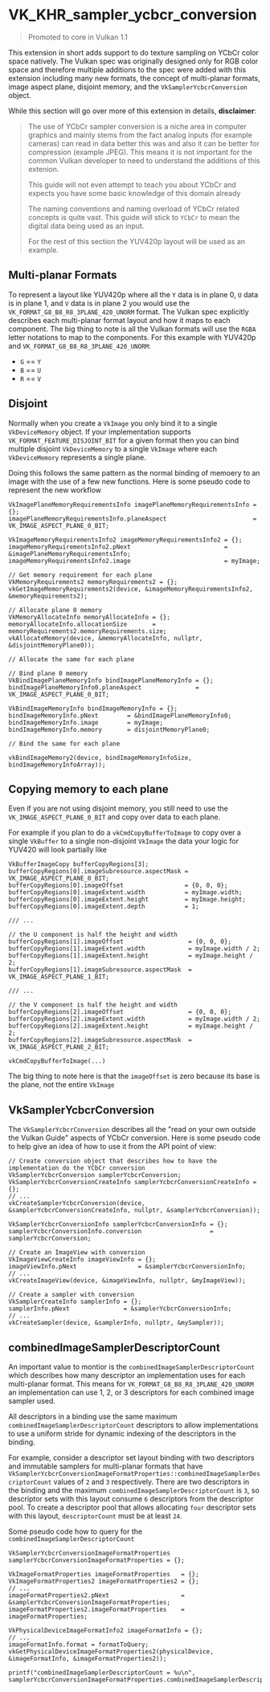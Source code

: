 # VK_KHR_sampler_ycbcr_conversion

> Promoted to core in Vulkan 1.1

This extension in short adds support to do texture sampling on YCbCr color space natively. The Vulkan spec was originally designed only for RGB color space and therefore multiple additions to the spec were added with this extension including many new formats, the concept of multi-planar formats, image aspect plane, disjoint memory, and the `VkSamplerYcbcrConversion` object.

While this section will go over more of this extension in details, **disclaimer**:

> The use of YCbCr sampler conversion is a niche area in computer graphics and mainly stems from the fact analog inputs (for example cameras) can read in data better this was and also it can be better for compression (example JPEG). This means it is not important for the common Vulkan developer to need to understand the additions of this extenion.
>
> This guide will not even attempt to teach you about YCbCr and expects you have some basic knowledge of this domain already
>
> The naming conventions and naming overload of YCbCr related concepts is quite vast. This guide will stick to `YCbCr` to mean the digital data being used as an input.
>
> For the rest of this section the YUV420p layout will be used as an example.

## Multi-planar Formats

To represent a layout like YUV420p where all the `Y` data is in plane 0, `U` data is in plane 1, and `V` data is in plane 2 you would use the `VK_FORMAT_G8_B8_R8_3PLANE_420_UNORM` format. The Vulkan spec explicitly describes each multi-planar format layout and how it maps to each component. The big thing to note is all the Vulkan formats will use the `RGBA` letter notations to map to the components. For this example with YUV420p and `VK_FORMAT_G8_B8_R8_3PLANE_420_UNORM`:
- `G` == `Y`
- `B` == `U`
- `R` == `V`

## Disjoint

Normally when you create a `VkImage` you only bind it to a single `VkDeviceMemory` object. If your implementation supports `VK_FORMAT_FEATURE_DISJOINT_BIT` for a given format then you can bind multiple disjoint `VkDeviceMemory` to a single `VkImage` where each `VkDeviceMemory` represents a single plane.

Doing this follows the same pattern as the normal binding of memoery to an image with the use of a few new functions. Here is some pseudo code to represent the new workflow

```
VkImagePlaneMemoryRequirementsInfo imagePlaneMemoryRequirementsInfo = {};
imagePlaneMemoryRequirementsInfo.planeAspect                        = VK_IMAGE_ASPECT_PLANE_0_BIT;

VkImageMemoryRequirementsInfo2 imageMemoryRequirementsInfo2 = {};
imageMemoryRequirementsInfo2.pNext                          = &imagePlaneMemoryRequirementsInfo;
imageMemoryRequirementsInfo2.image                          = myImage;

// Get memory requirement for each plane
VkMemoryRequirements2 memoryRequirements2 = {};
vkGetImageMemoryRequirements2(device, &imageMemoryRequirementsInfo2, &memoryRequirements2);

// Allocate plane 0 memory
VkMemoryAllocateInfo memoryAllocateInfo = {};
memoryAllocateInfo.allocationSize       = memoryRequirements2.memoryRequirements.size;
vkAllocateMemory(device, &memoryAllocateInfo, nullptr, &disjointMemoryPlane0));

// Allocate the same for each plane

// Bind plane 0 memory
VkBindImagePlaneMemoryInfo bindImagePlaneMemoryInfo = {};
bindImagePlaneMemoryInfo0.planeAspect               = VK_IMAGE_ASPECT_PLANE_0_BIT;

VkBindImageMemoryInfo bindImageMemoryInfo = {};
bindImageMemoryInfo.pNext        = &bindImagePlaneMemoryInfo0;
bindImageMemoryInfo.image        = myImage;
bindImageMemoryInfo.memory       = disjointMemoryPlane0;

// Bind the same for each plane

vkBindImageMemory2(device, bindImageMemoryInfoSize, bindImageMemoryInfoArray));
```

## Copying memory to each plane

Even if you are not using disjoint memory, you still need to use the `VK_IMAGE_ASPECT_PLANE_0_BIT` and copy over data to each plane.

For example if you plan to do a `vkCmdCopyBufferToImage` to copy over a single `VkBuffer` to a single non-disjoint `VkImage` the data your logic for YUV420 will look partially like

```
VkBufferImageCopy bufferCopyRegions[3];
bufferCopyRegions[0].imageSubresource.aspectMask = VK_IMAGE_ASPECT_PLANE_0_BIT;
bufferCopyRegions[0].imageOffset                 = {0, 0, 0};
bufferCopyRegions[0].imageExtent.width           = myImage.width;
bufferCopyRegions[0].imageExtent.height          = myImage.height;
bufferCopyRegions[0].imageExtent.depth           = 1;

/// ...

// the U component is half the height and width
bufferCopyRegions[1].imageOffset                  = {0, 0, 0};
bufferCopyRegions[1].imageExtent.width            = myImage.width / 2;
bufferCopyRegions[1].imageExtent.height           = myImage.height / 2;
bufferCopyRegions[1].imageSubresource.aspectMask  = VK_IMAGE_ASPECT_PLANE_1_BIT;

/// ...

// the V component is half the height and width
bufferCopyRegions[2].imageOffset                  = {0, 0, 0};
bufferCopyRegions[2].imageExtent.width            = myImage.width / 2;
bufferCopyRegions[2].imageExtent.height           = myImage.height / 2;
bufferCopyRegions[2].imageSubresource.aspectMask  = VK_IMAGE_ASPECT_PLANE_2_BIT;

vkCmdCopyBufferToImage(...)
```

The big thing to note here is that the `imageOffset` is zero because its base is the plane, not the entire `VkImage`

## VkSamplerYcbcrConversion

The `VkSamplerYcbcrConversion` describes all the "read on your own outside the Vulkan Guide" aspects of YCbCr conversion. Here is some pseudo code to help give an idea of how to use it from the API point of view:

```
// Create conversion object that describes how to have the implementation do the YCbCr conversion
VkSamplerYcbcrConversion samplerYcbcrConversion;
VkSamplerYcbcrConversionCreateInfo samplerYcbcrConversionCreateInfo = {};
// ...
vkCreateSamplerYcbcrConversion(device, &samplerYcbcrConversionCreateInfo, nullptr, &samplerYcbcrConversion));

VkSamplerYcbcrConversionInfo samplerYcbcrConversionInfo = {};
samplerYcbcrConversionInfo.conversion                   = samplerYcbcrConversion;

// Create an ImageView with conversion
VkImageViewCreateInfo imageViewInfo = {};
imageViewInfo.pNext                 = &samplerYcbcrConversionInfo;
// ...
vkCreateImageView(device, &imageViewInfo, nullptr, &myImageView));

// Create a sampler with conversion
VkSamplerCreateInfo samplerInfo = {};
samplerInfo.pNext               = &samplerYcbcrConversionInfo;
// ...
vkCreateSampler(device, &samplerInfo, nullptr, &mySampler));
```

## combinedImageSamplerDescriptorCount

An important value to montior is the `combinedImageSamplerDescriptorCount` which describes how many descriptor an implementation uses for each multi-planar format. This means for `VK_FORMAT_G8_B8_R8_3PLANE_420_UNORM` an implementation can use 1, 2, or 3 descriptors for each combined image sampler used.

All descriptors in a binding use the same maximum `combinedImageSamplerDescriptorCount` descriptors to allow implementations to use a uniform stride for dynamic indexing of the descriptors in the binding.

For example, consider a descriptor set layout binding with two descriptors and immutable samplers for multi-planar formats that have `VkSamplerYcbcrConversionImageFormatProperties::combinedImageSamplerDescriptorCount` values of `2` and `3` respectively. There are two descriptors in the binding and the maximum `combinedImageSamplerDescriptorCount` is `3`, so descriptor sets with this layout consume `6` descriptors from the descriptor pool. To create a descriptor pool that allows allocating `four` descriptor sets with this layout, `descriptorCount` must be at least `24`.

Some pseudo code how to query for the `combinedImageSamplerDescriptorCount`

```
VkSamplerYcbcrConversionImageFormatProperties samplerYcbcrConversionImageFormatProperties = {};

VkImageFormatProperties imageFormatProperties   = {};
VkImageFormatProperties2 imageFormatProperties2 = {};
// ...
imageFormatProperties2.pNext                    = &samplerYcbcrConversionImageFormatProperties;
imageFormatProperties2.imageFormatProperties    = imageFormatProperties;

VkPhysicalDeviceImageFormatInfo2 imageFormatInfo = {};
// ...
imageFormatInfo.format = formatToQuery;
vkGetPhysicalDeviceImageFormatProperties2(physicalDevice, &imageFormatInfo, &imageFormatProperties2));

printf("combinedImageSamplerDescriptorCount = %u\n", samplerYcbcrConversionImageFormatProperties.combinedImageSamplerDescriptorCount);
```